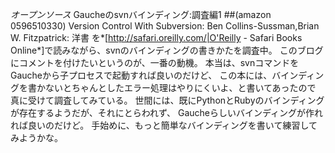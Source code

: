 *オープンソース* Gaucheのsvnバインディング:調査編1
##(amazon 0596510330)  Version Control With Subversion: Ben Collins-Sussman,Brian W. Fitzpatrick: 洋書
を*[http://safari.oreilly.com/|O'Reilly - Safari Books Online*]で読みながら、svnのバインディングの書きかたを調査中。
このブログにコメントを付けたいというのが、一番の動機。
本当は、svnコマンドをGaucheから子プロセスで起動すれば良いのだけど、
この本には、バインディングを書かないとちゃんとしたエラー処理はやりにくいよ、と書いてあったので
真に受けて調査してみている。
世間には、既にPythonとRubyのバインディングが存在するようだが、それにとらわれず、
Gaucheらしいバインディングが作れれば良いのだけど。
手始めに、もっと簡単なバインディングを書いて練習してみようかな。

